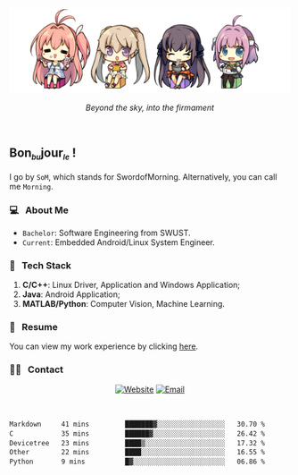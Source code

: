 <img src="./pic/Aokana.png">
<p align="center"><em>Beyond the sky, into the firmament</em></p>

<br/>

## Bon<sub><em><font size=2>bu</font></em></sub>jour<sub><em><font size=2>le</font></em></sub> !

I go by `SoM`, which stands for SwordofMorning. Alternatively, you can call me `Morning`.

### 💻 &nbsp; About Me

- `Bachelor`: Software Engineering from SWUST.
- `Current`: Embedded Android/Linux System Engineer.

### 🔧 &nbsp; Tech Stack

1. **C/C++**: Linux Driver, Application and Windows Application;
2. **Java**: Android Application;
3. **MATLAB/Python**: Computer Vision, Machine Learning.

### 📝 &nbsp; Resume

You can view my work experience by clicking <a href="https://swordofmorning.com/index.php/contact/">here</a>.

### 🤝🏻 &nbsp; Contact

<p align="center">
<a href="https://swordofmorning.com/"><img alt="Website" src="https://img.shields.io/badge/Website-swordofmorning.com-blue?style=flat-square&logo=google-chrome"></a>
<a href="mailto:master@xiaojintao.email
"><img alt="Email" src="https://img.shields.io/badge/Email-master@xiaojintao.email-blue?style=flat-square&logo=gmail"></a>
</p>

<br/>

<!--START_SECTION:waka-->

```txt
Markdown     41 mins         ███████▓░░░░░░░░░░░░░░░░░   30.70 %
C            35 mins         ██████▓░░░░░░░░░░░░░░░░░░   26.42 %
Devicetree   23 mins         ████▒░░░░░░░░░░░░░░░░░░░░   17.32 %
Other        22 mins         ████░░░░░░░░░░░░░░░░░░░░░   16.55 %
Python       9 mins          █▓░░░░░░░░░░░░░░░░░░░░░░░   06.86 %
```

<!--END_SECTION:waka-->
